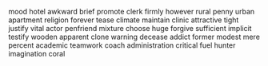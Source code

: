 mood
hotel
awkward
brief
promote
clerk
firmly
however
rural
penny
urban
apartment
religion
forever
tease
climate
maintain
clinic
attractive
tight
justify
vital
actor
penfriend
mixture
choose
huge
forgive
sufficient
implicit
testify
wooden
apparent
clone
warning
decease
addict
former
modest
mere
percent
academic
teamwork
coach
administration
critical
fuel
hunter
imagination
coral
